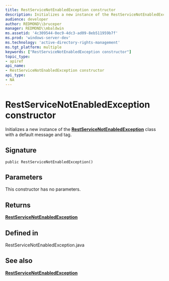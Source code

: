 ```yaml
---
title: RestServiceNotEnabledException constructor
description: Initializes a new instance of the RestServiceNotEnabledException class with a default message and tag.
audience: developer
author: REDMOND\\bruceper
manager: REDMOND\\mbaldwin
ms.assetid: '4c309544-0ec9-4dc3-ad09-8eb511959b7f'
ms.prod: 'windows-server-dev'
ms.technology: 'active-directory-rights-management'
ms.tgt_platform: multiple
keywords: ["RestServiceNotEnabledException constructor"]
topic_type:
- apiref
api_name:
- RestServiceNotEnabledException constructor
api_type:
- NA
---
```


# RestServiceNotEnabledException constructor

Initializes a new instance of the [**RestServiceNotEnabledException**](restservicenotenabledexception-class-java.md) class with a default message and tag.

## Signature

``` syntax
public RestServiceNotEnabledException()
```

## Parameters

This constructor has no parameters.

## Returns

[**RestServiceNotEnabledException**](restservicenotenabledexception-class-java.md)

## Defined in

RestServiceNotEnabledException.java

## See also

<dl> <dt>

[**RestServiceNotEnabledException**](restservicenotenabledexception-class-java.md)
</dt> </dl>

 

 




